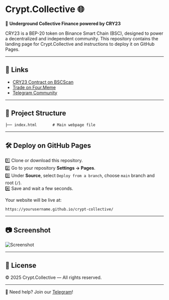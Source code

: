 
# Crypt.Collective 🌐

🚀 **Underground Collective Finance powered by CRY23**

CRY23 is a BEP-20 token on Binance Smart Chain (BSC), designed to power a decentralized and independent community. This repository contains the landing page for Crypt.Collective and instructions to deploy it on GitHub Pages.

---

## 🔗 Links

- [CRY23 Contract on BSCScan](https://bscscan.com/token/0xbefcf486ed61d5868483de6fef8b19156b3a4444)
- [Trade on Four.Meme](https://four.meme/token/0xbefcf486ed61d5868483de6fef8b19156b3a4444)
- [Telegram Community](https://t.me/CryptCollective)

---

## 📄 Project Structure

```
├── index.html       # Main webpage file
```

---

## 🛠️ Deploy on GitHub Pages

1️⃣ Clone or download this repository.  
2️⃣ Go to your repository **Settings → Pages**.  
3️⃣ Under **Source**, select `Deploy from a branch`, choose `main` branch and root (`/`).  
4️⃣ Save and wait a few seconds.

Your website will be live at:
```
https://yourusername.github.io/crypt-collective/
```

---

## 📷 Screenshot

![Screenshot](https://i.imgur.com/Wl35RXf.png)

---

## 📜 License

© 2025 Crypt.Collective — All rights reserved.

---

💬 Need help? Join our [Telegram](https://t.me/CryptCollective)!
